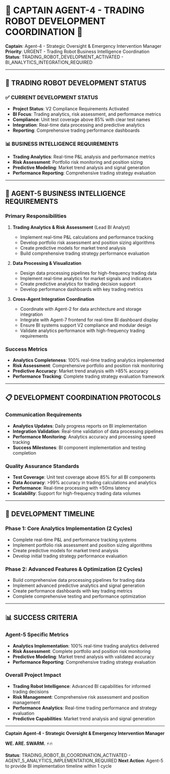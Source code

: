 # 🚨 CAPTAIN AGENT-4 - TRADING ROBOT DEVELOPMENT COORDINATION 🚨

**Captain**: Agent-4 - Strategic Oversight & Emergency Intervention Manager
**Priority**: URGENT - Trading Robot Business Intelligence Coordination
**Status**: TRADING_ROBOT_DEVELOPMENT_ACTIVATED - BI_ANALYTICS_INTEGRATION_REQUIRED

---

## 🤖 TRADING ROBOT DEVELOPMENT STATUS

### ✅ CURRENT DEVELOPMENT STATUS
- **Project Status**: V2 Compliance Requirements Activated
- **BI Focus**: Trading analytics, risk assessment, and performance metrics
- **Compliance**: Unit test coverage above 85% with clear test names
- **Integration**: Real-time data processing and predictive analytics
- **Reporting**: Comprehensive trading performance dashboards

### 📊 BUSINESS INTELLIGENCE REQUIREMENTS
- **Trading Analytics**: Real-time P&L analysis and performance metrics
- **Risk Assessment**: Portfolio risk monitoring and position sizing
- **Predictive Modeling**: Market trend analysis and signal generation
- **Performance Reporting**: Comprehensive trading strategy evaluation

---

## 🎯 AGENT-5 BUSINESS INTELLIGENCE REQUIREMENTS

### **Primary Responsibilities**
1. **Trading Analytics & Risk Assessment** (Lead BI Analyst)
   - Implement real-time P&L calculations and performance tracking
   - Develop portfolio risk assessment and position sizing algorithms
   - Create predictive models for market trend analysis
   - Build comprehensive trading strategy performance evaluation

2. **Data Processing & Visualization**
   - Design data processing pipelines for high-frequency trading data
   - Implement real-time analytics for market signals and indicators
   - Create predictive analytics for trading decision support
   - Develop performance dashboards with key trading metrics

3. **Cross-Agent Integration Coordination**
   - Coordinate with Agent-2 for data architecture and storage integration
   - Integrate with Agent-7 frontend for real-time BI dashboard display
   - Ensure BI systems support V2 compliance and modular design
   - Validate analytics performance with high-frequency trading requirements

### **Success Metrics**
- **Analytics Completeness**: 100% real-time trading analytics implemented
- **Risk Assessment**: Comprehensive portfolio and position risk monitoring
- **Predictive Accuracy**: Market trend analysis with >85% accuracy
- **Performance Tracking**: Complete trading strategy evaluation framework

---

## 📋 DEVELOPMENT COORDINATION PROTOCOLS

### **Communication Requirements**
- **Analytics Updates**: Daily progress reports on BI implementation
- **Integration Validation**: Real-time validation of data processing pipelines
- **Performance Monitoring**: Analytics accuracy and processing speed tracking
- **Success Milestones**: BI component implementation and testing completion

### **Quality Assurance Standards**
- **Test Coverage**: Unit test coverage above 85% for all BI components
- **Data Accuracy**: >99% accuracy in trading calculations and analytics
- **Performance**: Real-time processing with <50ms latency
- **Scalability**: Support for high-frequency trading data volumes

---

## 🚀 DEVELOPMENT TIMELINE

### **Phase 1: Core Analytics Implementation (2 Cycles)**
- Complete real-time P&L and performance tracking systems
- Implement portfolio risk assessment and position sizing algorithms
- Create predictive models for market trend analysis
- Develop initial trading strategy performance evaluation

### **Phase 2: Advanced Features & Optimization (2 Cycles)**
- Build comprehensive data processing pipelines for trading data
- Implement advanced predictive analytics and signal generation
- Create performance dashboards with key trading metrics
- Complete comprehensive testing and performance optimization

---

## 📊 SUCCESS CRITERIA

### **Agent-5 Specific Metrics**
- **Analytics Implementation**: 100% real-time trading analytics delivered
- **Risk Assessment**: Complete portfolio and position risk monitoring
- **Predictive Modeling**: Market trend analysis with validated accuracy
- **Performance Reporting**: Comprehensive trading strategy evaluation

### **Overall Project Impact**
- **Trading Robot Intelligence**: Advanced BI capabilities for informed trading decisions
- **Risk Management**: Comprehensive risk assessment and position management
- **Performance Analytics**: Real-time trading performance and strategy evaluation
- **Predictive Capabilities**: Market trend analysis and signal generation

---

**Captain Agent-4 - Strategic Oversight & Emergency Intervention Manager**

**WE. ARE. SWARM.** ⚡️🔥

**Status**: TRADING_ROBOT_BI_COORDINATION_ACTIVATED - AGENT_5_ANALYTICS_IMPLEMENTATION_REQUIRED
**Next Action**: Agent-5 to provide BI implementation timeline within 1 cycle


